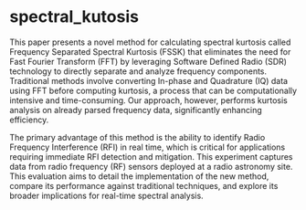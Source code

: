# spectral_kutosis

This paper presents a novel method for calculating spectral kurtosis called Frequency Separated Spectral Kurtosis (FSSK) that eliminates the need for Fast Fourier Transform (FFT) by leveraging Software Defined Radio (SDR) technology to directly separate and analyze frequency components. Traditional methods involve converting In-phase and Quadrature (IQ) data using FFT before computing kurtosis, a process that can be computationally intensive and time-consuming. Our approach, however, performs kurtosis analysis on already parsed frequency data, significantly enhancing efficiency.

The primary advantage of this method is the ability to identify Radio Frequency Interference (RFI) in real time, which is critical for applications requiring immediate RFI detection and mitigation. This experiment captures data from radio frequency (RF) sensors deployed at a radio astronomy site. This evaluation aims to detail the implementation of the new method, compare its performance against traditional techniques, and explore its broader implications for real-time spectral analysis.
